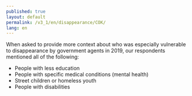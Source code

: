 ```yaml
---
published: true
layout: default
permalink: /v3_1/en/disappearance/COK/
lang: en
---
```

When asked to provide more context about who was especially vulnerable to disappearance by government agents in 2019, our respondents mentioned all of the following: 
-	People with less education
-	People with specific medical conditions (mental health)
-	Street children or homeless youth
-	People with disabilities
